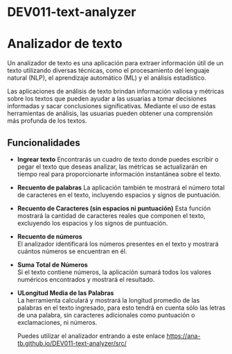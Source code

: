 # DEV011-text-analyzer
# Analizador de texto
  Un analizador de texto es una aplicación para extraer información útil de un texto utilizando diversas técnicas, como el procesamiento del lenguaje natural (NLP), el aprendizaje automático (ML) y el análisis estadístico.

  Las aplicaciones de análisis de texto brindan información valiosa y métricas sobre los textos que pueden ayudar a las usuarias a tomar decisiones informadas y sacar conclusiones significativas.
  Mediante el uso de estas herramientas de análisis, las usuarias pueden obtener una comprensión más profunda de los textos.
## Funcionalidades

* **Ingrear texto**
Encontrarás un cuadro de texto donde puedes escribir o pegar el texto que deseas analizar, las métricas se actualizarán en tiempo real para proporcionarte información instantánea sobre el texto.

* **Recuento de palabras** 
 La aplicación también te mostrará el número total de caracteres en el texto, incluyendo espacios y signos de puntuación.

* **Recuento de Caracteres (sin espacios ni puntuación)** 
 Esta función mostrará la cantidad de caracteres reales que componen el texto, excluyendo los espacios y los signos de puntuación.

* **Recuento de números**  
 El analizador identificará los números presentes en el texto y mostrará cuántos números se encuentran en él.

* **Suma Total de Números**  
 Si el texto contiene números, la aplicación sumará todos los valores numéricos encontrados y mostrará el resultado.

* **ULongitud Media de las Palabras**  
  La herramienta calculará y mostrará la longitud promedio de las palabras en el texto ingresado, para esto tendrá en cuenta sólo las letras de una palabra, sin caracteres adicionales como puntuación o exclamaciones, ni números.

  Puedes utilizar el analizador entrando a este enlace https://ana-tb.github.io/DEV011-text-analyzer/src/
